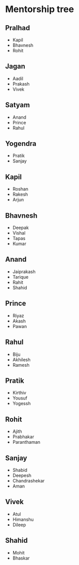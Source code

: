# Mentorship tree

## Pralhad
- Kapil
- Bhavnesh
- Rohit

## Jagan
- Aadil
- Prakash
- Vivek

## Satyam 
- Anand
- Prince
- Rahul

## Yogendra
- Pratik
- Sanjay

## Kapil
- Roshan
- Rakesh
- Arjun


## Bhavnesh
- Deepak
- Vishal
- Tapas
- Kumar



## Anand
- Jaiprakash
- Tarique
- Rahit
- Shahid


## Prince
- Riyaz
- Akash
- Pawan

## Rahul
- Biju
- Akhilesh
- Ramesh


## Pratik
- Kirthiv
- Yousuf
- Yogessh

## Rohit
- Ajith
- Prabhakar
- Paranthaman

## Sanjay
- Shabid
- Deepesh
- Chandrashekar
- Aman


## Vivek
- Atul
- Himanshu
- Dileep

## Shahid
- Mohit
- Bhaskar

